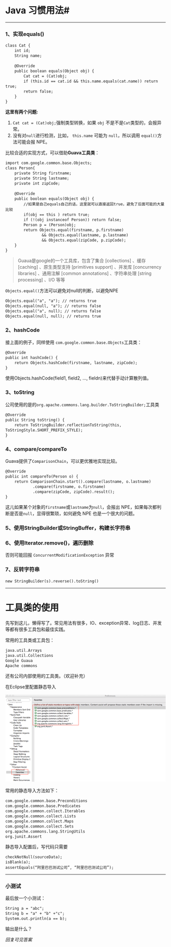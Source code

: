 # Java 习惯用法#

----------

### 1、实现equals() ###

    class Cat {
		int id;
		String name;

		@Override
		public boolean equals(Object obj) {
			Cat cat = (Cat)obj;
			if (this.id == cat.id && this.name.equals(cat.name)) return true;
			return false;
		}
	}

**这里有两个问题:**

1. `Cat cat = (Cat)obj;`强制类型转换，如果 `obj` 不是不是`Cat`类型的，会报异常。
2. 没有对`null`进行检测，比如， `this.name` 可能为 `null`，所以调用 `equal()`方法可能会报 NPE。

比较合适的实现方式，可以借助**Guava工具类**：

	import com.google.common.base.Objects;
    class Person{
		private String firstname;
		private String lastname;
		private int zipCode;
		
		@Override
		public boolean equals(Object obj) {
			//如果是自己equals自己的话，这里就可以直接返回true，避免了后面可能的大量比较
			if(obj == this ) return true; 
			if (!(obj instanceof Person)) return false;
			Person p = (Person)obj;
			return Objects.equal(firstname, p.firstname)
					&& Objects.equal(lastname, p.lastname)
					&& Objects.equal(zipCode, p.zipCode);
		}
	}

> Guaua是google的一个工具库，包含了集合 [collections] 、缓存 [caching] 、原生类型支持 [primitives support] 、并发库 [concurrency libraries] 、通用注解 [common annotations] 、字符串处理 [string processing] 、I/O 等等

`Objects.equal()`方法可以避免对null的判断，以避免NPE

    Objects.equal("a", "a"); // returns true
    Objects.equal(null, "a"); // returns false
    Objects.equal("a", null); // returns false
    Objects.equal(null, null); // returns true

### 2、hashCode ###

接上面的例子，同样使用 `com.google.common.base.Objects`工具类：

	@Override
	public int hashCode() {
		return Objects.hashCode(firstname, lastname, zipCode);
	}

使用Objects.hashCode(field1, field2, …, fieldn)来代替手动计算散列值。

### 3、toString ###

公司使用的是的`org.apache.commons.lang.builder.ToStringBuilder;`工具类

	@Override
    public String toString() {
        return ToStringBuilder.reflectionToString(this, ToStringStyle.SHORT_PREFIX_STYLE);
    }

### 4、compare/compareTo ###

Guava提供了`ComparisonChain`，可以更优雅地实现比较。

	@Override
	public int compareTo(Person o) {
		return ComparisonChain.start().compare(lastname, o.lastname)
				.compare(firstname, o.firstname)
				.compare(zipCode, zipCode).result();
	}


这儿如果某个对象的`firstname`或`lastname`为`null`，会报出 NPE，如果每次都判断是否是`null`，显得很繁琐，如何避免 NPE 也是一个很大的问题。


### 5、使用StringBuilder或StringBuffer，构建长字符串 ###

### 6、使用Iterator.remove()，遍历删除  ###

否则可能回报 `ConcurrentModificationException` 异常

### 7、反转字符串 ###
	
	new StringBuilder(s).reverse().toString()


----------


# 工具类的使用 #

先写到这儿，懒得写了。常见用法有很多，IO、exception异常、log日志、并发等都有很多工具包和最佳实践。

常用的工具类或工具包：

	java.util.Arrays
	java.util.Collections
	Google Guaua
	Apache commons

还有公司内部使用的工具类。（欢迎补充）


在Eclipse里配置静态导入

![eclipse静态导入](https://raw.githubusercontent.com/loull521/alipay_learn/master/pictures/Eclipse_static_import.png)

常用的静态导入方法如下：

	com.google.common.base.Preconditions
	com.google.common.base.Predicates
	com.google.common.collect.Iterables
	com.google.common.collect.Lists
	com.google.common.collect.Maps
	com.google.common.collect.Sets
	org.apache.commons.lang.StringUtils
	org.junit.Assert
静态导入配置后，写代码只需要

	checkNotNull(sourceData);
	isBlank(a);
	assertEquals(“阿里巴巴测试公司”, “阿里巴巴测试公司”);


----------

### 小测试 ###

最后放一个小测试：

	String a = "abc";
	String b = "a" + "b" +"c";
	System.out.println(a == b);

输出是什么？

*回复可见答案*